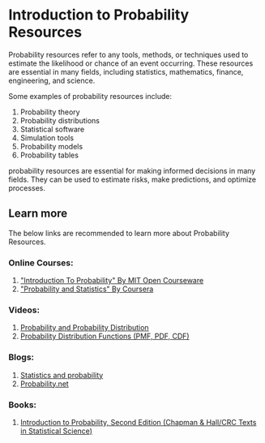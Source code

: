 # Introduction to Probability Resources
Probability resources refer to any tools, methods, or techniques used to estimate the likelihood or chance of an event occurring. These resources are essential in many fields, including statistics, mathematics, finance, engineering, and science.

Some examples of probability resources include:
1. Probability theory
2. Probability distributions
3. Statistical software
4. Simulation tools
5. Probability models
6. Probability tables

probability resources are essential for making informed decisions in many fields. They can be used to estimate risks, make predictions, and optimize processes.

## Learn more
The below links are recommended to learn more about Probability Resources.

### Online Courses:
1. ["Introduction To Probability" By MIT Open Courseware](https://ocw.mit.edu/courses/res-6-012-introduction-to-probability-spring-2018/)
2. ["Probability and Statistics" By Coursera](https://in.coursera.org/browse/data-science/probability-and-statistics)

### Videos:
1. [Probability and Probability Distribution](https://youtu.be/Z49J9lLCtm4)
2. [Probability Distribution Functions (PMF, PDF, CDF)](https://youtu.be/YXLVjCKVP7U)


### Blogs:
1. [Statistics and probability](https://www.khanacademy.org/math/statistics-probability)
2. [Probability.net](http://probability.net/)

### Books:
1. [Introduction to Probability, Second Edition (Chapman & Hall/CRC Texts in Statistical Science)](https://amzn.eu/d/eSbXhJm)
